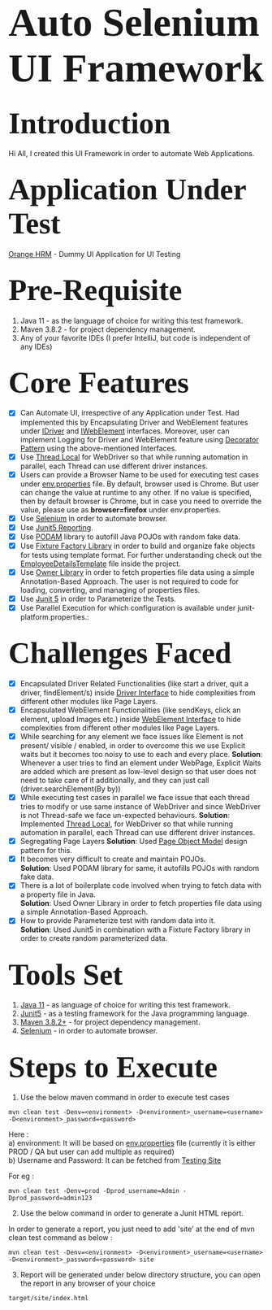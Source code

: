 # <span style="font-family: Calibri; font-size: 2.8em;"> Auto Selenium UI Framework </span>

## <span style="font-family: Calibri; font-size: 2.8em;"> Introduction </span>

Hi All, I created this UI Framework in order to automate Web Applications.

## <span style="font-family: Calibri; font-size: 2.8em;"> Application Under Test </span>

[Orange HRM](https://opensource-demo.orangehrmlive.com/web/index.php/auth/login) - Dummy UI Application for UI Testing

## <span style="font-family: Calibri; font-size: 2.8em;"> Pre-Requisite </span>

1. Java 11 - as the language of choice for writing this test framework.
2. Maven 3.8.2 - for project dependency management.
3. Any of your favorite IDEs (I prefer IntelliJ, but code is independent of any IDEs)

## <span style="font-family: Calibri; font-size: 2.8em;"> Core Features </span>

- [x] Can Automate UI, irrespective of any Application under Test.
  Had implemented this by Encapsulating Driver and WebElement features
  under [IDriver](https://github.com/Kislaya1/SeleniumUIFramework/blob/master/src/main/java/com/auto/selenium/ui/driver/IDriver.java)
  and [IWebElement](https://github.com/Kislaya1/SeleniumUIFramework/blob/master/src/main/java/com/auto/selenium/ui/element/IWebElement.java)
  interfaces.
  Moreover,
  user can implement Logging for Driver and WebElement feature
  using [Decorator Pattern](https://www.baeldung.com/java-decorator-pattern) using the above-mentioned Interfaces.
- [x] Use [Thread Local](https://www.baeldung.com/java-threadlocal) for WebDriver so that while running automation in parallel, each Thread can use different driver instances.
- [x] Users can provide a Browser Name to be used for executing test cases under [env.properties](https://github.com/Kislaya1/SeleniumUIFramework/blob/master/src/test/resources/env.properties) file.
By default, browser used is Chrome. But user can change the value at runtime to any other. 
If no value is specified, then by default browser is Chrome, but in case you need to override the value, please use as
  <b>browser=firefox</b> under env.properties.
- [x] Use [Selenium](https://www.selenium.dev/) in order to automate browser.
- [x] Use [Junit5 Reporting](https://howtodoinjava.com/junit5/junit-html-report/).
- [x] Use [PODAM](http://mtedone.github.io/podam/) library to autofill Java POJOs with random fake data.
- [x] Use [Fixture Factory Library](https://github.com/six2six/fixture-factory) in order to build and organize fake
  objects for tests using template format. For further understanding check out
  the [EmployeeDetailsTemplate](https://github.com/Kislaya1/AutoSelenideUIFramework/blob/master/src/main/java/com/auto/selenide/ui/templates/EmployeeDetailsTemplate.java)
  file inside the project.
- [x] Use [Owner Library](https://matteobaccan.github.io/owner/) in order to fetch properties file data using a simple
  Annotation-Based Approach. The user is not required to code for loading, converting, and managing of properties files.
- [x] Use [Junit 5](https://reflectoring.io/tutorial-junit5-parameterized-tests/) in order to Parameterize the Tests.
- [x] Use Parallel Execution for which configuration is available under junit-platform.properties.:

## <span style="font-family: Calibri; font-size: 2.8em;"> Challenges Faced </span>

- [x] Encapsulated Driver Related Functionalities (like start a driver, quit a driver, findElement/s) inside [Driver Interface](https://github.com/Kislaya1/SeleniumUIFramework/blob/master/src/main/java/com/auto/selenium/ui/driver/IDriver.java) to hide complexities from different other modules like Page Layers.
- [x] Encapsulated WebElement Functionalities (like sendKeys, click an element, upload Images etc.) inside [WebElement Interface](https://github.com/Kislaya1/SeleniumUIFramework/blob/master/src/main/java/com/auto/selenium/ui/element/IWebElement.java) to hide complexities from different other modules like Page Layers.
- [x] While searching for any element we face issues like Element is not present/ visible / enabled, in order to overcome this we use Explicit waits but it becomes too noisy to use to each and every place.
  <b>Solution</b>: Whenever a user tries to find an element under WebPage, Explicit Waits are added which are present as low-level design so that user does not need to take care of it additionally, and they can just call (driver.searchElement(By by))
- [x] While executing test cases in parallel we face issue that each thread tries to modify or use same instance of WebDriver and since WebDriver is not Thread-safe we face un-expected behaviours.
  <b>Solution</b>: Implemented [Thread Local](https://www.baeldung.com/java-threadlocal), for WebDriver so that while running automation in parallel, each Thread can use different driver instances.
- [x] Segregating Page Layers
  <b>Solution</b>: Used [Page Object Model](https://www.guru99.com/page-object-model-pom-page-factory-in-selenium-ultimate-guide.html) design pattern for this.
- [x] It becomes very difficult to create and maintain POJOs.<br />
  <b>Solution</b>: Used PODAM library for same, it autofills POJOs with random fake data.
- [x] There is a lot of boilerplate code involved when trying to fetch data with a property file in Java.<br />
  <b>Solution</b>: Used Owner Library in order to fetch properties file data using a simple Annotation-Based Approach.
- [x] How to provide Parameterize test with random data into it.<br />
  <b>Solution</b>: Used Junit5 in combination with a Fixture Factory library in order to create random parameterized
  data.

## <span style="font-family: Calibri; font-size: 2.8em;"> Tools Set </span>

1. [Java 11](https://www.oracle.com/java/technologies/javase/jdk11-archive-downloads.html) - as language of choice for
   writing this test framework.
2. [Junit5](https://junit.org/junit5/) - as a testing framework for the Java programming language.
3. [Maven 3.8.2+](https://maven.apache.org/) - for project dependency management.
4. [Selenium](https://www.selenium.dev/) - in order to automate browser.

## <span style="font-family: Calibri; font-size: 2.8em;"> Steps to Execute </span>

1. Use the below maven command in order to execute test cases

```
mvn clean test -Denv=<environment> -D<environment>_username=<username> -D<environment>_password=<password>
```

Here :<br />
a) environment: It will be based
on [env.properties](https://github.com/Kislaya1/SeleniumUIFramework/blob/master/src/test/resources/env.properties)
file (currently it is either PROD / QA but user can add multiple as required)<br />
b) Username and Password: It can be fetched
from [Testing Site](https://opensource-demo.orangehrmlive.com/web/index.php/auth/login)<br />

For eg :

```
mvn clean test -Denv=prod -Dprod_username=Admin -Dprod_password=admin123
```

2. Use the below command in order to generate a Junit HTML report.

In order to generate a report, you just need to add 'site' at the end of mvn clean test command as below :

```
mvn clean test -Denv=<environment> -D<environment>_username=<username> -D<environment>_password=<password> site
```

3. Report will be generated under below directory structure, you can open the report in any browser of your choice

```
target/site/index.html
```